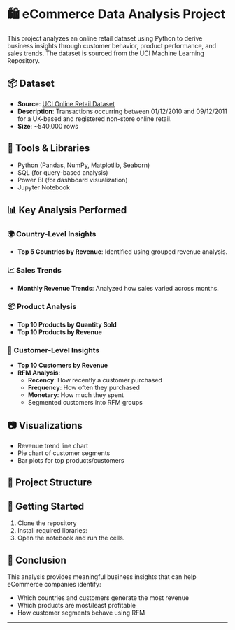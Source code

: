 # 🛍️ eCommerce Data Analysis Project

This project analyzes an online retail dataset using Python to derive business insights through customer behavior, product performance, and sales trends. The dataset is sourced from the UCI Machine Learning Repository.

## 📦 Dataset

- **Source**: [UCI Online Retail Dataset](https://archive.ics.uci.edu/ml/datasets/online+retail)
- **Description**: Transactions occurring between 01/12/2010 and 09/12/2011 for a UK-based and registered non-store online retail.
- **Size**: ~540,000 rows

## 🧰 Tools & Libraries

- Python (Pandas, NumPy, Matplotlib, Seaborn)
- SQL (for query-based analysis)
- Power BI (for dashboard visualization)
- Jupyter Notebook

## 📊 Key Analysis Performed

### 🌍 Country-Level Insights
- **Top 5 Countries by Revenue**: Identified using grouped revenue analysis.

### 📈 Sales Trends
- **Monthly Revenue Trends**: Analyzed how sales varied across months.

### 📦 Product Analysis
- **Top 10 Products by Quantity Sold**
- **Top 10 Products by Revenue**

### 👥 Customer-Level Insights
- **Top 10 Customers by Revenue**
- **RFM Analysis**:
  - **Recency**: How recently a customer purchased
  - **Frequency**: How often they purchased
  - **Monetary**: How much they spent
  - Segmented customers into RFM groups

## 📷 Visualizations

- Revenue trend line chart
- Pie chart of customer segments
- Bar plots for top products/customers

## 📁 Project Structure
## 🚀 Getting Started

1. Clone the repository
2. Install required libraries:
3. Open the notebook and run the cells.

## 📌 Conclusion

This analysis provides meaningful business insights that can help eCommerce companies identify:
- Which countries and customers generate the most revenue
- Which products are most/least profitable
- How customer segments behave using RFM

---

